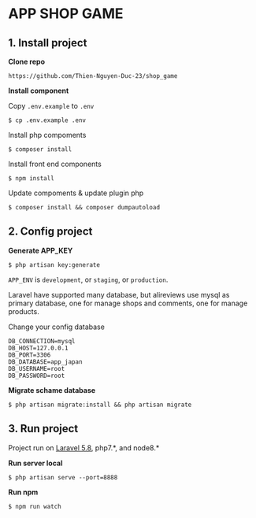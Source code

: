 # APP SHOP GAME

## 1. Install project

**Clone repo**

```
https://github.com/Thien-Nguyen-Duc-23/shop_game
```

**Install component**

Copy `.env.example` to `.env`

```
$ cp .env.example .env
```

Install php compoments

```
$ composer install
```

Install front end components

```
$ npm install
```

Update compoments & update plugin php

```
$ composer install && composer dumpautoload
```

## 2. Config project

**Generate APP_KEY**

```
$ php artisan key:generate
```

`APP_ENV` is `development`, or `staging`, or `production`.


Laravel have supported many database, but alireviews use mysql as primary database, one for manage shops and comments, one for manage products.

Change your config database 

```
DB_CONNECTION=mysql
DB_HOST=127.0.0.1
DB_PORT=3306
DB_DATABASE=app_japan
DB_USERNAME=root
DB_PASSWORD=root
```
**Migrate schame database**

```
$ php artisan migrate:install && php artisan migrate
```


## 3. Run project

Project run on [Laravel 5.8](https://laravel.com/docs/5.4/), php7.\*, and node8.\*

**Run server local**


```
$ php artisan serve --port=8888
```


**Run npm**

```
$ npm run watch
```
